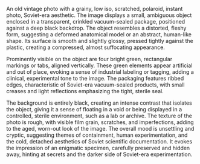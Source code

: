 An old vintage photo with a grainy, low iso, scratched, polaroid, instant photo, Soviet-era aesthetic. The image displays a small, ambiguous object enclosed in a transparent, crinkled vacuum-sealed package, positioned against a deep black backdrop. The object resembles a distorted, fleshy form, suggesting a deformed anatomical model or an abstract, human-like shape. Its surface is smooth and slightly glossy, pressed tightly against the plastic, creating a compressed, almost suffocating appearance.

Prominently visible on the object are four bright green, rectangular markings or tabs, aligned vertically. These green elements appear artificial and out of place, evoking a sense of industrial labeling or tagging, adding a clinical, experimental tone to the image. The packaging features ribbed edges, characteristic of Soviet-era vacuum-sealed products, with small creases and light reflections emphasizing the tight, sterile seal.

The background is entirely black, creating an intense contrast that isolates the object, giving it a sense of floating in a void or being displayed in a controlled, sterile environment, such as a lab or archive. The texture of the photo is rough, with visible film grain, scratches, and imperfections, adding to the aged, worn-out look of the image. The overall mood is unsettling and cryptic, suggesting themes of containment, human experimentation, and the cold, detached aesthetics of Soviet scientific documentation. It evokes the impression of an enigmatic specimen, carefully preserved and hidden away, hinting at secrets and the darker side of Soviet-era experimentation.